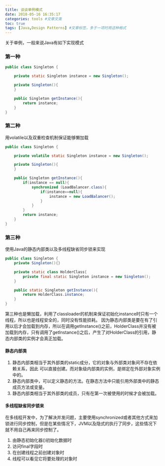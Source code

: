 ```yaml
---
title: 谈谈单例模式
date: 2018-05-16 16:35:17
categories: tools #文章文类
toc: true
tags: [Java,Design Patterns] #文章标签，多于一项时用这种格式
---
```

关于单例，一般来说Java有如下实现模式
### 第一种
``` Java
public class Singleton {

    private static Singleton instance = new Singleton();

    private Singleton(){
    }

    public Singleton getInstance(){
        return instance;
    }
}
```

### 第二种
用volatile以及双重检查机制保证能够懒加载
``` Java
public class Singleton {

    private volatile static Singleton instance = new Singleton();

    private Singleton(){
    }

    public Singleton getInstance(){
        if(instance == null){
            synchronized (LoadBalancer.class){
                if(instance==null){
                    instance = new LoadBalancer();
                }
            }
        }
        return instance;
    }
}
```


### 第三种  
使用Java的静态内部类以及多线程缺省同步锁来实现
``` Java
public class Singleton {
    private Singleton(){}

    private static class HolderClass{
        private final static Singleton instance = new Singleton();
    }

    public static Singleton getInstance(){
        return HolderClass.instance;
    }
}
```
第三种也是懒加载，利用了classloader的机制来保证初始化instance时只有一个线程，所以也是线程安全的，同时没有性能损耗。
因为静态内部类是要在有了引用以后才会加载到内存，所以在调用getInstance()之前，HolderClass并没有被加载到内存，只有调用了getInstance()之后，产生了对HolderClass的引用，静态内部类的实例才会真正加载。


#### 静态内部类
1. 静态内部类相当于其外部类的static成分，它的对象与外部类对象间不存在依赖关系，因此 
可以直接创建。而对象级内部类的实例，是绑定在外部对象实例中的。 
2. 静态内部类中，可以定义静态的方法。在静态方法中只能引用外部类中的静态成员方法或变量。 
3. 静态内部类相当于其外部类的成员，只有在第一次被使用的时候才会被加载。

#### 多线程缺省同步锁来
在多线程开发中，为了解决并发问题，主要使用synchronized或者其他方式来加锁进行同步控制，但是在某些情况下，JVM以及隐式的执行了同步，这些情况下就不用自己再来同步控制了。
1. 由静态初始化器()初始化数据时
2. 访问final字段时
3. 在创建线程之前创建对象时
4. 线程可以看见它将要处理的对象时

